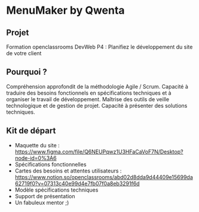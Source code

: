# MenuMaker by Qwenta

Projet
------
Formation openclassrooms DevWeb P4 : Planifiez le développement du site de votre client

Pourquoi ?
----------
Compréhension approfondit de la méthodologie Agile / Scrum. 
Capacité à traduire des besoins fonctionnels en spécifications techniques et à organiser le travail de développement. 
Maîtrise des outils de veille technologique et de gestion de projet.
Capacité à présenter des solutions techniques.

Kit de départ
-------------
- Maquette du site :
https://www.figma.com/file/Q6NEUPqwz1U3HFaCaVoF7N/Desktop?node-id=0%3A6
- Spécifications fonctionnelles 
- Cartes des besoins et attentes utilisateurs :
https://www.notion.so/openclassrooms/abd02d8dda9d44409e15699da62719f0?v=07313c40e99d4e7fb07f0a8eb3291f6d
- Modèle spécifications techniques
- Support de présentation
- Un fabuleux mentor ;)
